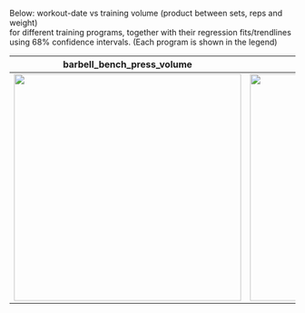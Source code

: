 Below: workout-date vs training volume (product between sets, reps and weight)<br>
for different training programs, together with their regression fits/trendlines<br>
using 68% confidence intervals. (Each program is shown in the legend)

| barbell_bench_press_volume                                                              | squat_volume                                                              |
| --------------------------------------------------------------------------------------- | ------------------------------------------------------------------------- |
| <img src="../../img/real_fitted_data_barbell_bench_press_gvt.png" width="400" height="400" /> | <img src="../../img/real_fitted_data_squat_gvt.png" width="400" height="400" /> |